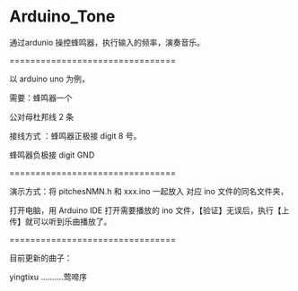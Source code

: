 # Arduino_Tone


通过ardunio 操控蜂鸣器，执行输入的频率，演奏音乐。

================================

以 arduino uno 为例，

需要：蜂鸣器一个

   公对母杜邦线 2 条


接线方式 ：蜂鸣器正极接 digit 8 号。
          
   蜂鸣器负极接 digit GND 
    
================================  
    

演示方式：将 pitchesNMN.h 和 xxx.ino 一起放入 对应 ino 文件的同名文件夹，

   打开电脑，用 Arduino IDE 打开需要播放的 ino 文件，【验证】无误后，执行【上传】就可以听到乐曲播放了。

================================

目前更新的曲子：

yingtixu ..........莺啼序 
